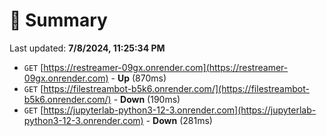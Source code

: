 # 📖 Summary
Last updated: **7/8/2024, 11:25:34 PM**

- `GET` [https://restreamer-09gx.onrender.com](https://restreamer-09gx.onrender.com) - **Up** (870ms)
- `GET` [https://filestreambot-b5k6.onrender.com/](https://filestreambot-b5k6.onrender.com/) - **Down** (190ms)
- `GET` [https://jupyterlab-python3-12-3.onrender.com](https://jupyterlab-python3-12-3.onrender.com) - **Down** (281ms)
